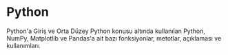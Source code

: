 # Python
Python'a Giriş ve Orta Düzey Python konusu altında kullanılan Python, NumPy, Matplotlib ve Pandas'a ait bazı fonksiyonlar, metotlar, açıklaması ve kullanımları.
